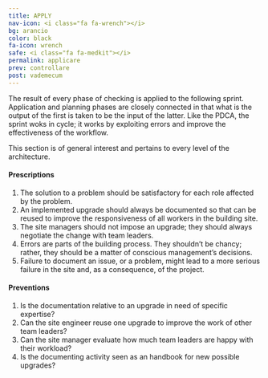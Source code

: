 ```yaml
---
title: APPLY
nav-icon: <i class="fa fa-wrench"></i>
bg: arancio
color: black
fa-icon: wrench
safe: <i class="fa fa-medkit"></i>
permalink: applicare
prev: controllare
post: vademecum
---
```



The result of every phase of checking is applied to the following sprint. Application and planning phases are closely connected in that what is the output of the first is taken to be the input of the latter. Like the PDCA, the sprint woks in cycle; it works by exploiting errors and improve the effectiveness of the workflow. 

This section is of general interest and pertains to every level of the architecture.

#### <i class="fa fa-exclamation-circle"></i> Prescriptions 

1. The solution to a problem should be satisfactory for each role affected by the problem.2. An implemented upgrade should always be documented so that can be reused to improve the responsiveness of all workers in the building site. 3. The site managers should not impose an upgrade; they should always negotiate the change with team leaders.4. Errors are parts of the building process. They shouldn’t be chancy; rather, they should be a matter of conscious management’s decisions. 5. Failure to document an issue, or a problem, might lead to a more serious failure in the site and, as a consequence, of the project.

#### <i class="fa fa-question-circle"></i> Preventions

1. Is the documentation relative to an upgrade in need of specific expertise?2. Can the site engineer reuse one upgrade to improve the work of other team leaders?3. Can the site manager evaluate how much team leaders are happy with their workload?4. Is the documenting activity seen as an handbook for new possible upgrades?
